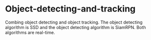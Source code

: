 # Object-detecting-and-tracking
Combing object detecting and object tracking. The object detecting algorithm is SSD and the object detecting algorithm is SiamRPN. Both algorithms are real-time.
